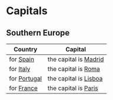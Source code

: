 
# Capitals

## Southern Europe

| Country                      | Capital                                             |
|------------------------------|-----------------------------------------------------|
| for [Spain](- "#country")    | the capital is [Madrid](- "?=getCapital(#country)") |
| for [Italy](- "#country")    | the capital is [Roma](- "?=getCapital(#country)")   |
| for [Portugal](- "#country") | the capital is [Lisboa](- "?=getCapital(#country)") |
| for [France](- "#country")   | the capital is [Paris](- "?=getCapital(#country)")  |
